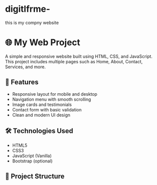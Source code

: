 # digitlfrme-
this is my compny website 
# 🌐 My Web Project

A simple and responsive website built using HTML, CSS, and JavaScript. This project includes multiple pages such as Home, About, Contact, Services, and more.

## 🚀 Features

- Responsive layout for mobile and desktop
- Navigation menu with smooth scrolling
- Image cards and testimonials
- Contact form with basic validation
- Clean and modern UI design

## 🛠️ Technologies Used

- HTML5
- CSS3
- JavaScript (Vanilla)
- Bootstrap (optional)

## 📁 Project Structure

